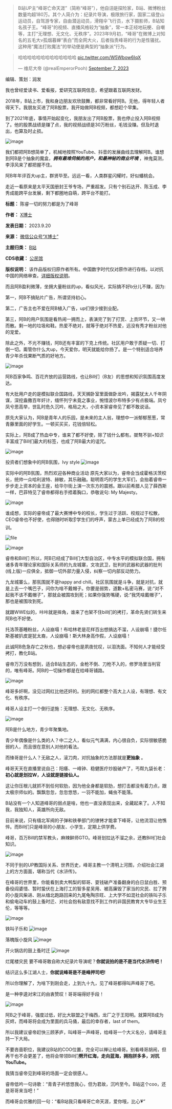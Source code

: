 
> 
> B站UP主“峰哥亡命天涯”（简称“峰哥”），他自诩是探险家，B站、微博粉丝数量均超180万。其个人简介为：纪录片导演，极限旅行家，国家二级登山运动员，自驾游专家，自由潜运动员，滑翔伞飞行员，水下摄影师，B站知名孩子王。“峰哥”的视频、直播风格较为“抽象”，常一本正经地玩梗、自嘲等，主打“无理想、无文化、无秩序”。2023年9月初，“峰哥”在微博上对知名的五毛大v孤烟暮蝉“表白”而全网大火，后者指责峰哥的行为是性骚扰。这种用“魔法打败魔法”的举动便是典型的“抽象派”行为。
> 
> 
> 



> 
> 哈哈哈哈哈哈哈哈哈哈哈哈哈 [pic.twitter.com/W5Wbow6IqX](https://t.co/W5Wbow6IqX)
> 
> 
> — 维尼大帝 (@realEmperorPooh) [September 7, 2023](https://twitter.com/realEmperorPooh/status/1699808264085786813?ref_src=twsrc%5Etfw)
> 
> 



编辑、策划：润发


我也曾经爱读书、爱看报，爱研究互联网信息，希望跟着互联网发财。


2018年，B站上市，我和身边朋友欢欣鼓舞，都非常看好阿B。无他，得年轻人者得天下。我朋友买进了阿B股票，我开始做阿B视频，都想赶个早集。


到了2021年底，事情开始起变化，我朋友出了阿B股票，我也停止投入阿B视频了。他的股票战绩是赚了点，我的视频战绩是30万粉丝，毛钱没赚。但及时退出，也算及时止损。


![image](https://chinadigitaltimes.net/chinese/files/2023/09/post-700387-650abd313b8ce.png)


我们都把阿B想简单了，机械地按照YouTube、抖音的发展曲线去理解阿B。谁想到阿B是个抽象的魔盒，***拥有最难伺候的用户，和最神秘的商业坏境*** ，神鬼莫测，李淳风来了都把握不住。


阿B年年评百大up主，群贤毕至。远远一看，人类群星闪耀时，好似蟠桃会。


走近一看原来是太平天国册封王爷专场，严重超发。只有个别石达开、陈玉成、李秀成能跨平台发展，剩下都圈地自萌，跨平台不能打。




**标题：** 陈睿一切的努力都是为了峰哥  

**作者：** [X博士](https://chinadigitaltimes.net/space/X博士)  

**发表日期：** 2023.9.20  

**来源：** [微信公众号“X博士”](https://web.archive.org/web/https://mp.weixin.qq.com/s/dqLURsfwiGbMuG_V9gDLNA)  

**主题归类：** [B站](https://chinadigitaltimes.net/space/B站)  

**CDS收藏：** [公民馆](https://chinadigitaltimes.net/space/%E5%85%AC%E6%B0%91%E9%A6%86)  

**版权说明：** 该作品版权归原作者所有。中国数字时代仅对原作进行存档，以对抗中国的网络审查。[详细版权说明](https://chinadigitaltimes.net/chinese/copyright)。


而且阿B盈利微薄，坐拥大量粉丝的up，看似风光，实际搞不好b分儿不赚，因为:


第一，阿B不搞贴片广告，所谓坚持初心。


第二，广告主也不爱在阿B植入广告，up们很少接到业配。


第三，阿B的用户氛围是看热闹一拥而上，表演完了到了打赏、上贡环节，又一哄而散。剩一地的垃圾和鞋。热爱不绝对，就等于绝对不热爱，远没有秀才粉丝对他的宠爱。


除此之外，不光不赚钱，阿B还有丰富的下克上传统。社区用户敢于质疑一切、打倒一切。甭管你什么大up，今天爱你，明天就能给你扬了。是一个特别适合培养青少年杀伐果断气质的好地方。


![image](https://chinadigitaltimes.net/chinese/files/2023/09/post-700387-650abd3144283.gif)


阿B百家争鸣、百花齐放的运营路线，也让Bill们（B友）的思想和知识氛围高度发达。


有大批用户走的是模拟联合国路线，天天搁卧室里面做卧龙吟，揭露犹太人千年阴谋，深挖盎撒百年奸计，缅怀列宁未竟之事业，惋惜波尔布特多少有点极端。凤兮凤兮思高举，世乱时危久沉吟，格局之大，小资本家睿帝见了都不敢说话。


原先大家认为，阿B是青年人的乐园，是未来的主人翁，理想中一派郁郁葱葱，常青藤里面的好学生。一顿买买买，花钱倍轻松。


实际上，阿B成了热血中专，谁来了都不好使，除了钱什么都有。桀骜不驯+知识丰富成了Bill们最大的标签，也成了阿B最大的诅咒。


![image](https://chinadigitaltimes.net/chinese/files/2023/09/post-700387-650abd314d4ef.)  

投资者们想象中的阿B氛围，Ivy style
![image](https://chinadigitaltimes.net/chinese/files/2023/09/post-700387-650abd31622de.png)  

实际中的阿B氛围，热烈欢迎各种商业活动
原先大家以为，睿帝会当成霍格沃茨校长，统帅一众哈利波特、赫敏，其乐融融。聪明乖巧的学生大军们，会抬着睿帝一步步走上资本的金王座，给华尔街上演一次东方的震撼。跟以前希腊人见了薛西斯一样，巴菲特见了睿帝都得右手捂着胸口，恭敬说句: My Majesty。


![image](https://chinadigitaltimes.net/chinese/files/2023/09/post-700387-650abd316bfb9.gif)


谁成想，实际的睿帝成了最大赛博中专的校长，学生过于活跃、校规过于松散，CEO睿帝也不好使，也得随时听取👂学生们的呼声，蒙古上单已经成为了阿B的校训。


![file](https://chinadigitaltimes.net/chinese/files/2023/09/image-1695202514710.png)


![image](https://chinadigitaltimes.net/chinese/files/2023/09/post-700387-650abd3172383.)  

睿帝和Bill们
所以，阿B已经成了Bill们大型自治区，中专水平的模拟联合国，拥有诸多青年理论家和国际关系师的九龙城寨，文攻武卫，批判的武器和武器的批判(线上版)一应俱全，抵御一切外部力量入侵，纠察一切内部反动势力。


九龙城寨么，那氛围就不是happy and chill。社区氛围就是斗争，就是对抗，就是上去一个嘴巴子，问你为啥不戴帽子。你要是弱势，道歉+私密马赛，说:“对不起我不该不戴帽子”，那就会被围攻到死；如果你强势嘴硬，说:“我凭啥戴帽子”，那也是被围攻到死。


就跟WWE似的，咔咔就是摔角，谁来了也架不住bill们的拷打，革命先贤们转生来阿B也不好使。


托洛茨基睡粉丝，人设崩塌！布哈林老是花样百出想搞达不溜，人设崩塌！捷尔任斯基被扒皮是犹太裔，人设崩塌！斯大林身高作假，人设崩塌！


此诚阿B危急存亡之秋也，想必睿帝也是夙夜忧叹，以泪洗面。不知何人才能经受拷打，教化B站。


睿帝万万没有想到，适合B站生态的，金枪不倒、刀枪不入的，修罗场里当判官的，唯有峰哥。阿B的一切操作都是在给峰哥铺路。


![image](https://chinadigitaltimes.net/chinese/files/2023/09/post-700387-650abd31797b7.png)


峰哥多奸啊，没见过网红比他还奸的。别的网红都整个高大上人设，有理想、有文化、有秩序。


峰哥人设主打一个倒行逆施：无理想、无文化、无秩序。


![image](https://chinadigitaltimes.net/chinese/files/2023/09/post-700387-650abd3186e6d.png)


阿B是什么地方，青少年聚集地。


青少年偶像是什么类的人？中二之人，看似元气满满，内心很自负，实际很敏感脆弱的人，而且很在意别人对他的看法。


而锋哥是什么人？无敌之人，滚刀肉，对抗抽象的方法那就是**更抽象** 。


峰哥天天在直播里说自己：阳痿、一峰钟、稳健医疗炒股破产了，丐帮九袋长老：**初心就是划拉W，人设就是链接仙人。** 


这让你压根儿就抓不到任何软肋，因为他全身都是软肋，想打击都没有着力点，跟太极宗师似的。飘飘忽忽，忽忽悠悠，一羽不能加，蝇虫不能落。


B站没有一个人知道峰哥的弱点是啥，他也一直没表现出来，全藏起来了。人不知我，我独知人，英雄所向无敌。


目前来说，只有缅北军阀的子弹和铁拳部门的镣铐才能拿下峰哥，让他流泪让他憔悴。而Bill们只是峰哥的小朋友、小学生，定期上供学费。


峰哥，百万Bill的禁军教头，麻辣鲜师GTO。峰哥划拉达不溜之余，还教Bill们社会知识。


![image](https://chinadigitaltimes.net/chinese/files/2023/09/post-700387-650abd319c18d.png)


不同于别的UP教国际关系、世界历史，峰哥主教一个清明上河图，介绍社会江湖上的方方面面，堪称当代《水浒传》。


在峰哥的世界里，你能看到卖大鸭梨的郓哥、耍钱破产准备翻身的白日鼠白胜、预备役阎婆惜、暂时蛰伏在上海打工的智多星吴用、被高廉毁了家当的灾民、拉了胯的小旋风柴进、刚从缅北跑路回来的九尾龟陶宗旺、上大学不如混社会的铁叫子乐和偷电动车的鼓上蚤时迁、对社会抱有敌意找不到工作的非国民教育大专毕业生王伦，等等等。


![image](https://chinadigitaltimes.net/chinese/files/2023/09/post-700387-650abd31abd5e.png)  

铁叫子乐和
![image](https://chinadigitaltimes.net/chinese/files/2023/09/post-700387-650abd31c16ad.png)  

落魄版小旋风
![image](https://chinadigitaltimes.net/chinese/files/2023/09/post-700387-650abd31d245e.png)  

开火锅店的鼓上蚤时迁
![image](https://chinadigitaltimes.net/chinese/files/2023/09/post-700387-650abd31e419d.png)  

烂尾楼灾民
要不峰哥敢自称大纪录片导演呢？**你就说拍的是不是当代水浒传吧！** 


结识这么多江湖人士，**你就说峰哥是不是峰押司吧!** 


所以你理解了，为啥下到刚会走，上到九十九，见了峰哥都得叫声峰哥了吧。


是一种李逵对宋江的由衷赞叹！哥哥端得好手段！


![image](https://chinadigitaltimes.net/chinese/files/2023/09/post-700387-650abd31ec6fa.)


阿B之于峰哥，强度过低，好比大联盟之于梅西，龙厂之于王阳明。就算阿B成为灰烬，而峰哥将会成为里面的兵马俑，最后的幸存者，last of them。


所以我建议睿帝赶快三顾茅庐，叫峰哥一声峰哥，给峰哥一个大义名分，请峰哥主持一下大局。


不要吝啬职位，我建议B站的COO位置，完全可以禅让给峰哥。别看峰哥胡闹，但再干也不会更差了，他将会带领Bill们**劈开红海，走向蓝海，拥抱拼多多，对抗YouTube。** 


我猜当睿帝见到峰哥的场面一定会很感人。


睿帝低吟一句诗歌：“青青子衿悠悠我心，但为君故，沉吟至今。B站这个coo，还是哥哥来当吧！”


而峰哥会优雅的回一句：“看B站我只看峰哥亡命天涯，爱你哦，比心💗”















